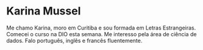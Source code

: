# Karina Mussel

Me chamo Karina, moro em Curitiba e sou formada em Letras Estrangeiras. Comecei o curso na DIO esta semana. Me interesso pela área de ciência de dados. Falo português, inglês e francês fluentemente.